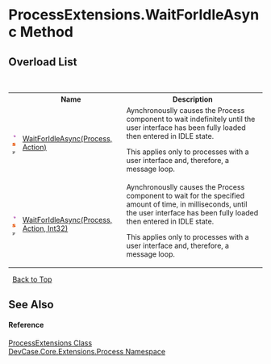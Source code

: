 # ProcessExtensions.WaitForIdleAsync Method 
 


## Overload List
&nbsp;<table><tr><th></th><th>Name</th><th>Description</th></tr><tr><td>![Public method](media/pubmethod.gif "Public method")![Static member](media/static.gif "Static member")![Code example](media/CodeExample.png "Code example")</td><td><a href="M_DevCase_Core_Extensions_Process_ProcessExtensions_WaitForIdleAsync">WaitForIdleAsync(Process, Action)</a></td><td>
Aynchronouslly causes the Process component to wait indefinitely until the user interface has been fully loaded then entered in IDLE state. 

 This applies only to processes with a user interface and, therefore, a message loop.</td></tr><tr><td>![Public method](media/pubmethod.gif "Public method")![Static member](media/static.gif "Static member")![Code example](media/CodeExample.png "Code example")</td><td><a href="M_DevCase_Core_Extensions_Process_ProcessExtensions_WaitForIdleAsync_1">WaitForIdleAsync(Process, Action, Int32)</a></td><td>
Aynchronouslly causes the Process component to wait for the specified amount of time, in milliseconds, until the user interface has been fully loaded then entered in IDLE state. 

 This applies only to processes with a user interface and, therefore, a message loop.</td></tr></table>&nbsp;
<a href="#processextensions.waitforidleasync-method">Back to Top</a>

## See Also


#### Reference
<a href="T_DevCase_Core_Extensions_Process_ProcessExtensions">ProcessExtensions Class</a><br /><a href="N_DevCase_Core_Extensions_Process">DevCase.Core.Extensions.Process Namespace</a><br />